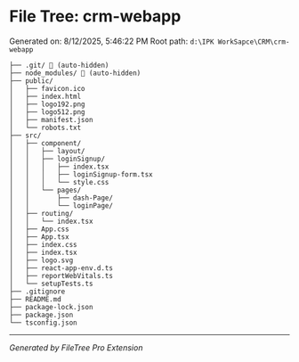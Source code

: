 # File Tree: crm-webapp

Generated on: 8/12/2025, 5:46:22 PM
Root path: `d:\IPK WorkSapce\CRM\crm-webapp`

```
├── .git/ 🚫 (auto-hidden)
├── node_modules/ 🚫 (auto-hidden)
├── public/
│   ├── favicon.ico
│   ├── index.html
│   ├── logo192.png
│   ├── logo512.png
│   ├── manifest.json
│   └── robots.txt
├── src/
│   ├── component/
│   │   ├── layout/
│   │   ├── loginSignup/
│   │   │   ├── index.tsx
│   │   │   ├── loginSignup-form.tsx
│   │   │   └── style.css
│   │   └── pages/
│   │       ├── dash-Page/
│   │       └── loginPage/
│   ├── routing/
│   │   └── index.tsx
│   ├── App.css
│   ├── App.tsx
│   ├── index.css
│   ├── index.tsx
│   ├── logo.svg
│   ├── react-app-env.d.ts
│   ├── reportWebVitals.ts
│   └── setupTests.ts
├── .gitignore
├── README.md
├── package-lock.json
├── package.json
└── tsconfig.json
```

---
*Generated by FileTree Pro Extension*
